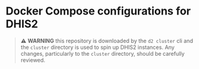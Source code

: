 # Docker Compose configurations for DHIS2

> :warning: **WARNING** this repository is downloaded by the `d2 cluster` cli and the `cluster` directory is used to spin up DHIS2 instances.  Any changes, particularly to the `cluster` directory, should be carefully reviewed.
